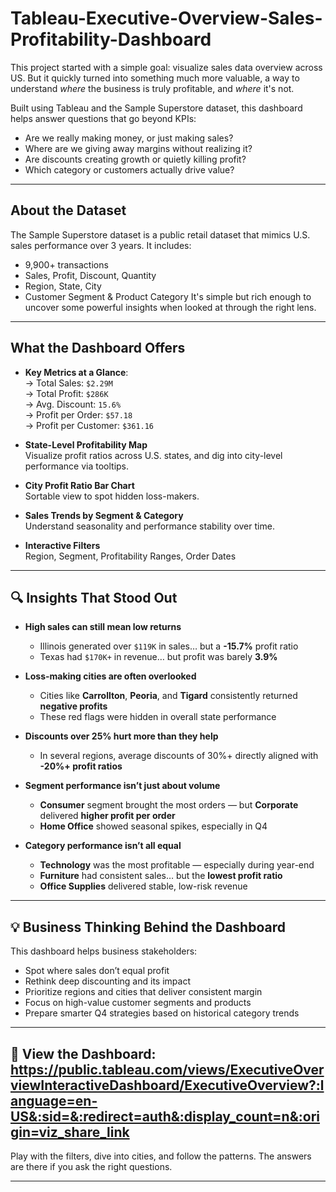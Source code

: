 # Tableau-Executive-Overview-Sales-Profitability-Dashboard
This project started with a simple goal: visualize sales data overview across US. But it quickly turned into something much more valuable, a way to understand *where* the business is truly profitable, and *where* it's not.

Built using Tableau and the Sample Superstore dataset, this dashboard helps answer questions that go beyond KPIs:

- Are we really making money, or just making sales?
- Where are we giving away margins without realizing it?
- Are discounts creating growth or quietly killing profit?
- Which category or customers actually drive value?

---

## About the Dataset

The Sample Superstore dataset is a public retail dataset that mimics U.S. sales performance over 3 years. It includes:
- 9,900+ transactions  
- Sales, Profit, Discount, Quantity  
- Region, State, City  
- Customer Segment & Product Category
It's simple but rich enough to uncover some powerful insights when looked at through the right lens.

---

## What the Dashboard Offers

- **Key Metrics at a Glance**:  
  → Total Sales: `$2.29M`  
  → Total Profit: `$286K`  
  → Avg. Discount: `15.6%`  
  → Profit per Order: `$57.18`  
  → Profit per Customer: `$361.16`

- **State-Level Profitability Map**  
  Visualize profit ratios across U.S. states, and dig into city-level performance via tooltips.

- **City Profit Ratio Bar Chart**  
  Sortable view to spot hidden loss-makers.

- **Sales Trends by Segment & Category**  
  Understand seasonality and performance stability over time.

- **Interactive Filters**  
  Region, Segment, Profitability Ranges, Order Dates

---

## 🔍 Insights That Stood Out

- **High sales can still mean low returns**  
  - Illinois generated over `$119K` in sales… but a **-15.7%** profit ratio  
  - Texas had `$170K+` in revenue… but profit was barely **3.9%**

- **Loss-making cities are often overlooked**  
  - Cities like **Carrollton**, **Peoria**, and **Tigard** consistently returned **negative profits**  
  - These red flags were hidden in overall state performance

- **Discounts over 25% hurt more than they help**  
  - In several regions, average discounts of 30%+ directly aligned with **-20%+ profit ratios**

- **Segment performance isn’t just about volume**  
  - **Consumer** segment brought the most orders — but **Corporate** delivered **higher profit per order**  
  - **Home Office** showed seasonal spikes, especially in Q4

- **Category performance isn’t all equal**  
  - **Technology** was the most profitable — especially during year-end  
  - **Furniture** had consistent sales… but the **lowest profit ratio**  
  - **Office Supplies** delivered stable, low-risk revenue

---

## 💡 Business Thinking Behind the Dashboard

This dashboard helps business stakeholders:

- Spot where sales don’t equal profit  
- Rethink deep discounting and its impact  
- Prioritize regions and cities that deliver consistent margin  
- Focus on high-value customer segments and products  
- Prepare smarter Q4 strategies based on historical category trends

---

## 🔗 View the Dashboard: https://public.tableau.com/views/ExecutiveOverviewInteractiveDashboard/ExecutiveOverview?:language=en-US&:sid=&:redirect=auth&:display_count=n&:origin=viz_share_link

Play with the filters, dive into cities, and follow the patterns. The answers are there if you ask the right questions.

---
